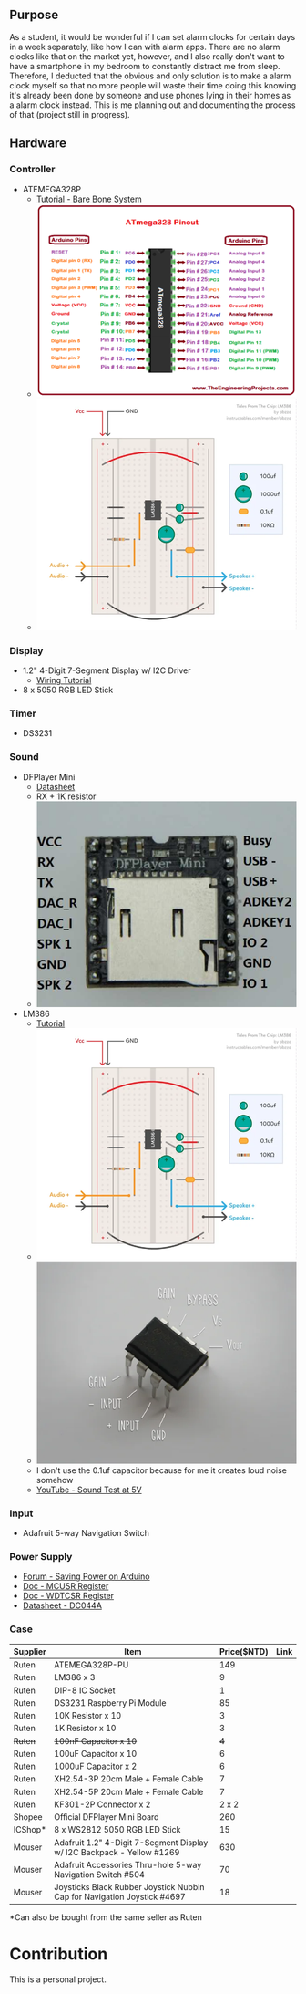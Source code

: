 ## Purpose

As a student, it would be wonderful if I can set alarm clocks for certain days in a week separately, like how I can with alarm apps. 
There are no alarm clocks like that on the market yet, however, and I also really don't want to have a smartphone in my bedroom to constantly distract me from sleep. 
Therefore, I deducted that the obvious and only solution is to make a alarm clock myself so that no more people will waste their time doing this knowing it's already been done by someone and use phones lying in their homes as a alarm clock instead. 
This is me planning out and documenting the process of that (project still in progress).
## Hardware

### Controller
- ATEMEGA328P
	- [Tutorial - Bare Bone System](https://www.instructables.com/Build-your-own-Arduino-Bare-Bone-System/)
	- ![](assets/ATmega328-Pinout.png)
	- ![](assets/FY7AID9J7GGMD65.webp)
### Display
 - 1.2" 4-Digit 7-Segment Display w/ I2C Driver
	 - [Wiring Tutorial](https://learn.adafruit.com/adafruit-led-backpack/1-2-inch-7-segment-backpack-arduino-wiring-and-setup)
 - 8 x 5050 RGB LED Stick
### Timer
- DS3231
### Sound
- DFPlayer Mini
	- [Datasheet](https://picaxe.com/docs/spe033.pdf)
	- RX + 1K resistor
	- ![](assets/Pasted_image_20250302153710.png)
- LM386
	- [Tutorial](https://www.instructables.com/Tales-From-the-Chip-LM386-Audio-Amplifier/)
	- ![](assets/FY7AID9J7GGMD65.webp)
	- ![](assets/F7HMS7DJ7GGMD63.webp)
	- I don't use the 0.1uf capacitor because for me it creates loud noise somehow
	- [YouTube - Sound Test at 5V](https://www.youtube.com/watch?v=o19-dUC6S-Y)
### Input
- Adafruit 5-way Navigation Switch
### Power Supply
- [Forum - Saving Power on Arduino](https://www.gammon.com.au/power)
- [Doc - MCUSR Register](https://onlinedocs.microchip.com/oxy/GUID-06C36746-0136-4691-8940-69BFD41FCC56-en-US-1/GUID-B79B6972-1C3C-4E51-A659-B13DB2DC6B62.html)
- [Doc - WDTCSR Register](https://onlinedocs.microchip.com/oxy/GUID-0EC909F9-8FB7-46B2-BF4B-05290662B5C3-en-US-12.1.1/GUID-0FE5D226-2F6B-4AAB-BA12-69A6E55F6E2B.html)
- [Datasheet - DC044A](https://www.lcsc.com/datasheet/lcsc_datasheet_2108131730_Korean-Hroparts-Elec-DC-044-20A_C136713.pdf)
### Case
	

| Supplier  | Item                                                                     | Price($NTD) | Link                                                                                                                                                                                      |
| --------- | ------------------------------------------------------------------------ | ----------- | ----------------------------------------------------------------------------------------------------------------------------------------------------------------------------------------- |
| Ruten     | ATEMEGA328P-PU                                                           | 149         | [](https://www.ruten.com.tw/item/show?21647530414142)                                                                                                                                     |
| Ruten     | LM386 x 3                                                                | 9           | [](https://www.ruten.com.tw/item/show?21647531181593)                                                                                                                                     |
| Ruten     | DIP-8 IC Socket                                                          | 1           | [](https://www.ruten.com.tw/item/show?21647533630268)                                                                                                                                     |
| Ruten     | DS3231 Raspberry Pi Module                                               | 85          | [](https://www.ruten.com.tw/item/show?21712564412274)                                                                                                                                     |
| Ruten     | 10K Resistor x 10                                                        | 3           | [](https://www.ruten.com.tw/item/show?22343017274229)                                                                                                                                     |
| Ruten     | 1K Resistor x 10                                                         | 3           | [](https://www.ruten.com.tw/item/show?22343017274229)                                                                                                                                     |
| ~~Ruten~~ | ~~100nF Capacitor x 10~~                                                 | ~~4~~       | ~~[](https://www.ruten.com.tw/item/show?21647531597471)~~                                                                                                                                 |
| Ruten     | 100uF Capacitor x 10                                                     | 6           | [](https://www.ruten.com.tw/item/show?21847033137504)                                                                                                                                     |
| Ruten     | 1000uF Capacitor x 2                                                     | 6           | [](https://www.ruten.com.tw/item/show?21647531628443)                                                                                                                                     |
| Ruten     | XH2.54-3P 20cm Male + Female Cable                                       | 7           | [](https://www.ruten.com.tw/item/show?21647533187018)                                                                                                                                     |
| Ruten     | XH2.54-5P 20cm Male + Female Cable                                       | 7           | [](https://www.ruten.com.tw/item/show?21647533182541)                                                                                                                                     |
| Ruten     | KF301-2P Connector x 2                                                   | 2 x 2       | [](https://www.ruten.com.tw/item/show?21647533607633)                                                                                                                                     |
| Shopee    | Official DFPlayer Mini Board                                             | 260         | [](https://shopee.tw/%E7%8F%BE%E8%B2%A8-DFPlayer-Mini-MP3%E6%92%AD%E6%94%BE%E6%A8%A1%E7%B5%84-TF%E5%8D%A1-%E6%94%AF%E6%8F%B4MP3-WAV-WMA-DFRobot%E5%8E%9F%E5%BB%A0-i.10207300.23224105691) |
| ICShop*   | 8 x WS2812 5050 RGB LED Stick                                            | 15          | [](https://www.icshop.com.tw/products/368011400509)                                                                                                                                       |
| Mouser    | Adafruit 1.2" 4-Digit 7-Segment Display w/ I2C Backpack - Yellow #1269   | 630         | [](https://www.mouser.tw/ProductDetail/Adafruit/1269?qs=GURawfaeGuAAbBTnuv6RdQ%3D%3D)                                                                                                     |
| Mouser    | Adafruit Accessories Thru-hole 5-way Navigation Switch #504              | 70          | [](https://www.mouser.tw/ProductDetail/Adafruit/504?qs=GURawfaeGuDZqvgMgBwIbQ%3D%3D)                                                                                                      |
| Mouser    | Joysticks Black Rubber Joystick Nubbin Cap for Navigation Joystick #4697 | 18          | [](https://www.mouser.tw/ProductDetail/Adafruit/4697?qs=hWgE7mdIu5RXjf6tuH%2FSXA%3D%3D)                                                                                                   |

\*Can also be bought from the same seller as Ruten

# Contribution

This is a personal project.